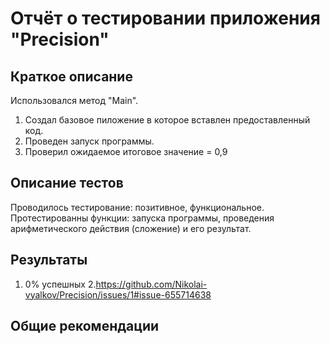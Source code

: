 # Отчёт о тестировании приложения "Precision"

## Краткое описание
 Использовался метод "Main".
1. Создал базовое пиложение в которое вставлен предоставленный код.
2. Проведен запуск программы.
3. Проверил ожидаемое итоговое значение = 0,9
## Описание тестов

Проводилось тестирование: позитивное, функциональное. Протестированны функции: запуска программы, проведения арифметического действия (сложение) и его результат.

## Результаты

1. 0% успешных
2.https://github.com/Nikolai-vyalkov/Precision/issues/1#issue-655714638

## Общие рекомендации
